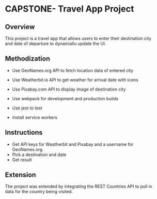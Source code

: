 # CAPSTONE- Travel App Project

## Overview

This project is a travel app that allows users to enter their destination city and date of departure to dynamiallu update the UI.

## Methodization

- Use GeoNames.org API to fetch location data of entered city

- Use Weatherbit.io API to get weather for arrival date with icons

- Use Pixabay.com API to display image of destination city

- Use webpack for development and production builds

- Use jest to test

- Install service workers

## Instructions

- Get API keys for Weatherbit and Pixabay and a username for GeoNames.org.
- Pick a destination and date
- Get result

## Extension

The project was extended by integrating the REST Countries API to pull in data for the country being visited.
